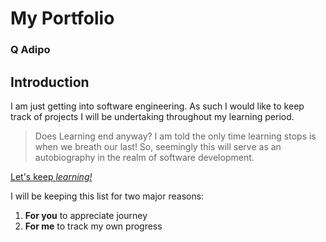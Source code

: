 # My Portfolio

### Q Adipo

## Introduction
I am just getting into software engineering. As such I would like to keep track of projects I will be undertaking throughout my learning period.

> Does Learning end anyway? I am told the only time learning stops is when we breath our last! So, seemingly this will serve as an autobiography in the realm of software development.

[Let's keep *learning!*](images/smile.jpg)

I will be keeping this list for two major reasons:
1. **For you** to appreciate journey
2. **For me** to track my own progress
